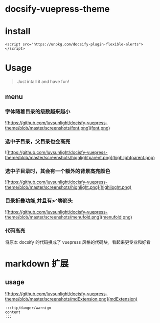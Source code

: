 # docsify-vuepress-theme

# install

```
<script src="https://unpkg.com/docsify-plugin-flexible-alerts"></script>
```

# Usage

> Just intall it and have fun!

## menu	

### 字体随着目录的级数越来越小

![https://github.com/luvsunlight/docisfy-vuepress-theme/blob/master/screenshots/font.png](font.png)

### 选中子目录，父目录也会高亮

![https://github.com/luvsunlight/docisfy-vuepress-theme/blob/master/screenshots/highlightparent.png](highlightparent.png)

### 选中子目录时，其会有一个额外的背景高亮颜色

![https://github.com/luvsunlight/docisfy-vuepress-theme/blob/master/screenshots/highlight.png](highlioght.png)

### 目录折叠功能,并且有>^等箭头

![https://github.com/luvsunlight/docisfy-vuepress-theme/blob/master/screenshots/menufold.png](menufold.png)

###  代码高亮

将原本 docsify 的代码换成了 vuepress 风格的代码块，看起来更专业和好看

# markdown 扩展

## usage

![https://github.com/luvsunlight/docisfy-vuepress-theme/blob/master/screenshots/mdExtension.png](mdExtension)

```
:::tip/danger/warnign
content
:::
```
